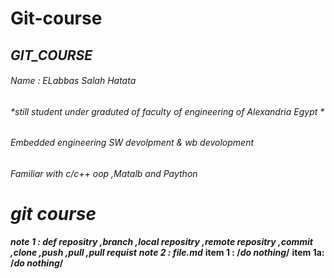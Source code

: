 # Git-course
## _**GIT_COURSE**_
###### *Name : ELabbas Salah Hatata*
###### *still student under graduted  of faculty of engineering  of Alexandria Egypt *
###### *Embedded engineering SW devolpment & wb devolopment*
###### *Familiar with c/c++ oop ,Matalb and Paython*
# _**git course**_
__*note 1 : def repositry ,branch ,local repositry ,remote repositry ,commit ,clone ,push ,pull ,pull requist*__
__*note 2 : file.md*__ 
**item 1 : /*do nothing*/**
  **item 1a: /*do nothing*/**

